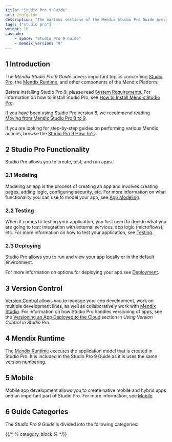 ```yaml
---
title: "Studio Pro 9 Guide"
url: /refguide
description: "The various sections of the Mendix Studio Pro Guide provide details on the features and functionality of the Mendix Platform."
tags: ["studio pro"]
weight: 10
cascade:
    - space: "Studio Pro 9 Guide"
    - mendix_version: "9"
---
```


## 1 Introduction

The *Mendix Studio Pro 9 Guide* covers important topics concerning [Studio Pro](modeling), the [Mendix Runtime](runtime), and other components of the Mendix Platform.

Before installing Studio Pro 9, please read [System Requirements](system-requirements). For information on how to install Studio Pro, see [How to Install Mendix Studio Pro](/howto/general/install).

If you have been using Studio Pro version 8, we recommend reading [Moving from Mendix Studio Pro 8 to 9](moving-from-8-to-9).

If you are looking for step-by-step guides on performing various Mendix actions, browse the [Studio Pro 9 How-to's](/howto).

## 2 Studio Pro Functionality

Studio Pro allows you to create, test, and run apps. 

### 2.1 Modeling 

Modeling an app is the process of creating an app and involves creating pages, adding logic, configuring security, etc. For more information on what functionality you can use to model your app, see [App Modeling](modeling).  

### 2.2 Testing 

When it comes to testing your application, you first need to decide what you are going to test: integration with external services, app logic (microflows), etc. For more information on how to test your application, see [Testing](/howto/testing). 

### 2.3 Deploying 

Studio Pro allows you to run and view your app locally or in the default environment.

For more information on options for deploying your app see [Deployment](/developerportal/deploy).

## 3 Version Control

[Version Control](version-control) allows you to manage your app development, work on multiple development lines, as well as collaboratively work with [Mendix Studio](/studio).  For information on how Studio Pro handles versioning of apps, see the [Versioning an App Deployed to the Cloud](using-version-control-in-studio-pro#versioning-project) section in *Using Version Control in Studio Pro*. 

## 4 Mendix Runtime

The [Mendix Runtime](runtime) executes the application model that is created in Studio Pro. It is included in the Studio Pro 9 Guide as it is uses the same version numbering. 

## 5 Mobile

Mobile app development allows you to create native mobile and hybrid apps and an important part of Studio Pro. For more information, see [Mobile](mobile). 

## 6 Guide Categories

The *Studio Pro 9 Guide* is divided into the following categories:

{{/* % category_block % */}}

